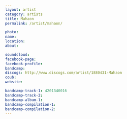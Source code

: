 ```yaml
---
layout: artist
category: artists
title: Mahaon
permalink: /artist/mahaon/

photo: 
name: 
location: 
about: 

soundcloud: 
facebook-page: 
facebook-profile: 
bandcamp: 
discogs: http://www.discogs.com/artist/1880431-Mahaon
coub: 
website: 

bandcamp-track-1: 4201340016
bandcamp-track-2: 
bandcamp-album-1: 
bandcamp-compilation-1: 
bandcamp-compilation-2: 
---
```

